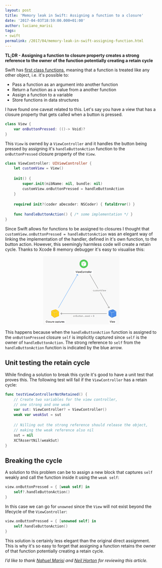 ```yaml
---
layout: post
title: 'Memory leak in Swift: Assigning a function to a closure'
date: '2017-04-03T18:59:00.000+01:00'
author: luciano_marisi
tags:
- swift
permalink: /2017/04/memory-leak-in-swift-assigning-function.html
---
```


**TL;DR - Assigning a function to closure property creates a strong reference to the owner of the function potentially creating a retain cycle**

Swift has [first class functions](https://en.wikipedia.org/wiki/First-class_function), meaning that a function is treated like any other object, i.e. it's possible to:

- Pass a function as an argument into another function 
- Return a function as a value from a another function
- Assign a function to a variable 
- Store functions in data structures

I have found one caveat related to this. Let's say you have a view that has a closure property that gets called when a button is pressed.

```swift
class View {
	var onButtonPressed: (()-> Void)?
}
```

This `View` is owned by a `ViewController` and it handles the button being pressed by assigning it's `handleButtonAction` function to the `onButtonPressed` closure property of the `View`.

```swift
class ViewController: UIViewController {
	let customView = View()
	
	init() {
		super.init(nibName: nil, bundle: nil)
		customView.onButtonPressed = handleButtonAction
	}
	
	required init?(coder aDecoder: NSCoder) { fatalError() }
	
	func handleButtonAction() { /* some implementation */ }
}
```

Since Swift allows for functions to be assigned to closures I thought that `customView.onButtonPressed = handleButtonAction` was an elegant way of linking the implementation of the handler, defined in it's own function, to the button action. However, this seemingly harmless code will create a retain cycle. Thanks to Xcode 8 memory debugger it's easy to visualise this:

<p align="center">
   <img src="/assets/images/retain_cycle.png" width="50%"/>
</p>

This happens because when the `handleButtonAction` function is assigned to the `onButtonPressed` closure `self` is implicitly captured since `self` is the owner of `handleButtonAction`. The strong reference to `self` from the `handleButtonAction` function is indicated by the blue arrow.

## Unit testing the retain cycle

While finding a solution to break this cycle it's good to have a unit test that proves this. The following test will fail if the `ViewController` has a retain cycle:

```swift
func testViewControllerNotRetained() {
	// Create two variables for the view controller,
	// one strong and one weak
	var sut: ViewController? = ViewController()
	weak var weakSut = sut
	
	// Nilling out the strong reference should release the object,
	// making the weak reference also nil
	sut = nil
	XCTAssertNil(weakSut)
}
```

## Breaking the cycle

A solution to this problem can be to assign a new block that captures `self` weakly and call the function inside it using the `weak self`:

```swift
view.onButtonPressed = { [weak self] in
	self?.handleButtonAction()
}
```

In this case we can go for `unowned` since the `View` will not exist beyond the lifecycle of the `ViewController`:

```swift
view.onButtonPressed = { [unowned self] in
	self.handleButtonAction()
}
```

This solution is certainly less elegant than the original direct assignment. This is why it's so easy to forget that assigning a function retains the owner of that function potentially creating a retain cycle.

*I’d like to thank [Nahuel Marisi](http://twitter.com/nmarisi) and [Neil Horton](http://twitter.com/Neil3079) for reviewing this article.*